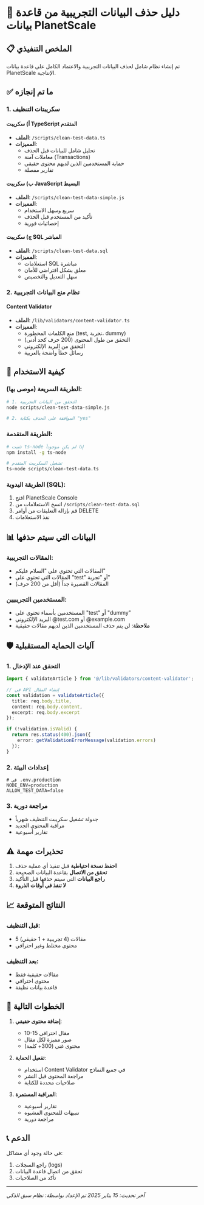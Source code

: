 # 🧹 دليل حذف البيانات التجريبية من قاعدة بيانات PlanetScale

## 📋 الملخص التنفيذي

تم إنشاء نظام شامل لحذف البيانات التجريبية والاعتماد الكامل على قاعدة بيانات PlanetScale الإنتاجية.

## ✅ ما تم إنجازه

### 1. **سكريبتات التنظيف**

#### أ) سكريبت TypeScript المتقدم
- **الملف**: `/scripts/clean-test-data.ts`
- **المميزات**:
  - تحليل شامل للبيانات قبل الحذف
  - معاملات آمنة (Transactions)
  - حماية المستخدمين الذين لديهم محتوى حقيقي
  - تقارير مفصلة

#### ب) سكريبت JavaScript البسيط
- **الملف**: `/scripts/clean-test-data-simple.js`
- **المميزات**:
  - سريع وسهل الاستخدام
  - تأكيد من المستخدم قبل الحذف
  - إحصائيات فورية

#### ج) سكريبت SQL المباشر
- **الملف**: `/scripts/clean-test-data.sql`
- **المميزات**:
  - استعلامات SQL مباشرة
  - معلق بشكل افتراضي للأمان
  - سهل التعديل والتخصيص

### 2. **نظام منع البيانات التجريبية**

#### Content Validator
- **الملف**: `/lib/validators/content-validator.ts`
- **المميزات**:
  - منع الكلمات المحظورة (test, تجربة، dummy)
  - التحقق من طول المحتوى (200 حرف كحد أدنى)
  - التحقق من البريد الإلكتروني
  - رسائل خطأ واضحة بالعربية

## 🚀 كيفية الاستخدام

### الطريقة السريعة (موصى بها):

```bash
# 1. التحقق من البيانات التجريبية
node scripts/clean-test-data-simple.js

# 2. الموافقة على الحذف بكتابة "yes"
```

### الطريقة المتقدمة:

```bash
# تثبيت ts-node إذا لم يكن موجوداً
npm install -g ts-node

# تشغيل السكريبت المتقدم
ts-node scripts/clean-test-data.ts
```

### الطريقة اليدوية (SQL):

1. افتح PlanetScale Console
2. انسخ الاستعلامات من `/scripts/clean-test-data.sql`
3. قم بإزالة التعليقات من أوامر DELETE
4. نفذ الاستعلامات

## 📊 البيانات التي سيتم حذفها

### المقالات التجريبية:
- المقالات التي تحتوي على "السلام عليكم"
- المقالات التي تحتوي على "test" أو "تجربة"
- المقالات القصيرة جداً (أقل من 200 حرف)

### المستخدمين التجريبيين:
- المستخدمين بأسماء تحتوي على "test" أو "dummy"
- البريد الإلكتروني @test.com أو @example.com
- **ملاحظة**: لن يتم حذف المستخدمين الذين لديهم مقالات حقيقية

## 🛡️ آليات الحماية المستقبلية

### 1. **التحقق عند الإدخال**
```typescript
import { validateArticle } from '@/lib/validators/content-validator';

// في API إنشاء المقال
const validation = validateArticle({
  title: req.body.title,
  content: req.body.content,
  excerpt: req.body.excerpt
});

if (!validation.isValid) {
  return res.status(400).json({
    error: getValidationErrorMessage(validation.errors)
  });
}
```

### 2. **إعدادات البيئة**
```env
# في .env.production
NODE_ENV=production
ALLOW_TEST_DATA=false
```

### 3. **مراجعة دورية**
- جدولة تشغيل سكريبت التنظيف شهرياً
- مراقبة المحتوى الجديد
- تقارير أسبوعية

## ⚠️ تحذيرات مهمة

1. **احفظ نسخة احتياطية** قبل تنفيذ أي عملية حذف
2. **تحقق من الاتصال** بقاعدة البيانات الصحيحة
3. **راجع البيانات** التي سيتم حذفها قبل التأكيد
4. **لا تنفذ في أوقات الذروة**

## 📈 النتائج المتوقعة

### قبل التنظيف:
- 5 مقالات (4 تجريبية + 1 حقيقي)
- محتوى مختلط وغير احترافي

### بعد التنظيف:
- مقالات حقيقية فقط
- محتوى احترافي
- قاعدة بيانات نظيفة

## 🔄 الخطوات التالية

1. **إضافة محتوى حقيقي**:
   - 10-15 مقال احترافي
   - صور مميزة لكل مقال
   - محتوى غني (300+ كلمة)

2. **تفعيل الحماية**:
   - استخدام Content Validator في جميع النماذج
   - مراجعة المحتوى قبل النشر
   - صلاحيات محددة للكتابة

3. **المراقبة المستمرة**:
   - تقارير أسبوعية
   - تنبيهات للمحتوى المشبوه
   - مراجعة دورية

## 📞 الدعم

في حالة وجود أي مشاكل:
1. راجع السجلات (logs)
2. تحقق من اتصال قاعدة البيانات
3. تأكد من الصلاحيات

---

*آخر تحديث: 15 يناير 2025*
*تم الإعداد بواسطة: نظام سبق الذكي* 